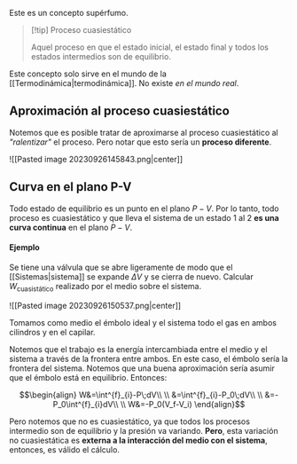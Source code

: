 
Este es un concepto supérfumo. 

>[!tip] Proceso cuasiestático 
>
>Aquel proceso en que el estado inicial, el estado final y todos los estados intermedios son de equilibrio. 

Este concepto solo sirve en el mundo de la [[Termodinámica|termodinámica]]. No existe *en el mundo real*. 

## Aproximación al proceso cuasiestático 

Notemos que es posible tratar de aproximarse al proceso cuasiestático al *"ralentizar"* el proceso. Pero notar que esto sería un **proceso diferente**. 

![[Pasted image 20230926145843.png|center]]

## Curva en el plano P-V 

Todo estado de equilibrio es un punto en el plano $P-V$. Por lo tanto, todo proceso es cuasiestático y que lleva el sistema de un estado $1$ al $2$ **es una curva continua** en el plano $P-V$. 

#### Ejemplo 

Se tiene una válvula que se abre ligeramente de modo que el [[Sistemas|sistema]] se expande $\Delta V$ y se cierra de nuevo. Calcular $W_\text{cuasistático}$ realizado por el medio sobre el sistema. 

![[Pasted image 20230926150537.png|center]]

Tomamos como medio el émbolo ideal y el sistema todo el gas en ambos cilindros y en el capilar. 

Notemos que el trabajo es la energía intercambiada entre el medio y el sistema a través de la frontera entre ambos. En este caso, el émbolo sería la frontera del sistema. Notemos que una buena aproximación sería asumir que el émbolo está en equilibrio. Entonces: 

$$\begin{align}
W&=\int^{f}_{i}-P\;dV\\  \\
&=\int^{f}_{i}-P_0\;dV\\  \\
&=-P_0\int^{f}_{i}dV\\  \\
W&=-P_0(V_f-V_i)
\end{align}$$

Pero notemos que no es cuasiestático, ya que todos los procesos intermedio son de equilibrio y la presión va variando. **Pero**, esta variación no cuasiestática es **externa a la interacción del medio con el sistema**, entonces, es válido el cálculo. 

